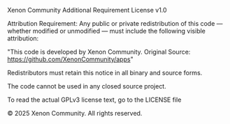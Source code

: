 Xenon Community Additional Requirement License v1.0


Attribution Requirement:
Any public or private redistribution of this code — whether modified or unmodified — must include the following visible attribution:

"This code is developed by Xenon Community. Original Source: https://github.com/XenonCommunity/apps"

Redistributors must retain this notice in all binary and source forms.

The code cannot be used in any closed source project.

To read the actual GPLv3 license text, go to the LICENSE file

© 2025 Xenon Community. All rights reserved.
